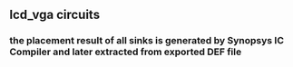 ## lcd_vga circuits
### the placement result of all sinks is generated by Synopsys IC Compiler and later extracted from exported DEF file